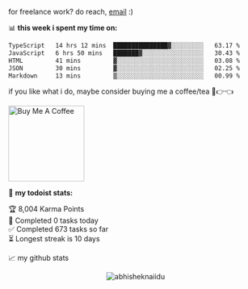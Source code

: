 for freelance work? do reach, [email](mailto:abhishknads.work@gmail.com) :)

📊 **this week i spent my time on:**
<!--START_SECTION:waka-->

```txt
TypeScript   14 hrs 12 mins  ███████████████▓░░░░░░░░░   63.17 %
JavaScript   6 hrs 50 mins   ███████▓░░░░░░░░░░░░░░░░░   30.43 %
HTML         41 mins         ▓░░░░░░░░░░░░░░░░░░░░░░░░   03.08 %
JSON         30 mins         ▓░░░░░░░░░░░░░░░░░░░░░░░░   02.25 %
Markdown     13 mins         ▒░░░░░░░░░░░░░░░░░░░░░░░░   00.99 %
```

<!--END_SECTION:waka-->

if you like what i do, maybe consider buying me a coffee/tea 🥺👉👈

<a href="https://www.buymeacoffee.com/abhisheknaiidu" target="_blank"><img src="https://cdn.buymeacoffee.com/buttons/v2/default-red.png" alt="Buy Me A Coffee" width="150" ></a>

🚧 **my todoist stats:**
<!-- TODO-IST:START -->
🏆  8,004 Karma Points           
🌸  Completed 0 tasks today           
✅  Completed 673 tasks so far           
⏳  Longest streak is 10 days
<!-- TODO-IST:END -->


📈 my github stats

<p align="center"> <img src="https://github-readme-stats.vercel.app/api?username=abhisheknaiidu&show_icons=true&theme=gotham" alt="abhisheknaiidu" />




